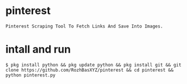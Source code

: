 # pinterest
```Pinterest Scraping Tool To Fetch Links And Save Into Images.```

# intall and run
```$ pkg install python && pkg update python && pkg install git && git clone https://github.com/RozhBasXYZ/pinterest && cd pinterest && python pinterest.py```
